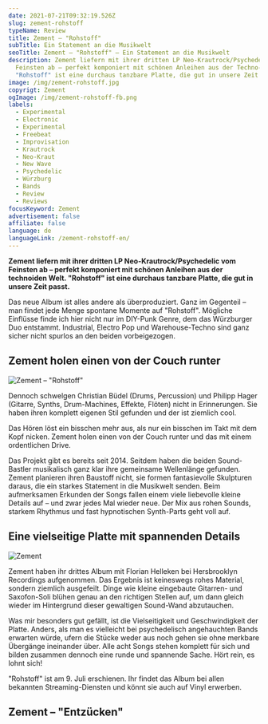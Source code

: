 ```yaml
---
date: 2021-07-21T09:32:19.526Z
slug: zement-rohstoff
typeName: Review
title: Zement – "Rohstoff"
subTitle: Ein Statement an die Musikwelt
seoTitle: Zement – "Rohstoff" – Ein Statement an die Musikwelt
description: Zement liefern mit ihrer dritten LP Neo-Krautrock/Psychedelic vom
  Feinsten ab – perfekt komponiert mit schönen Anleihen aus der Techno-Ecke.
  "Rohstoff" ist eine durchaus tanzbare Platte, die gut in unsere Zeit passt.
image: /img/zement-rohstoff.jpg
copyrigt: Zement
ogImage: /img/zement-rohstoff-fb.png
labels:
  - Experimental
  - Electronic
  - Experimental
  - Freebeat
  - Improvisation
  - Krautrock
  - Neo-Kraut
  - New Wave
  - Psychedelic
  - Würzburg
  - Bands
  - Review
  - Reviews
focusKeyword: Zement
advertisement: false
affiliate: false
language: de
languageLink: /zement-rohstoff-en/
---
```

**Zement liefern mit ihrer dritten LP Neo-Krautrock/Psychedelic vom Feinsten ab – perfekt komponiert mit schönen Anleihen aus der technoiden Welt. "Rohstoff" ist eine durchaus tanzbare Platte, die gut in unsere Zeit passt.**

Das neue Album ist alles andere als überproduziert. Ganz im Gegenteil – man findet jede Menge spontane Momente auf "Rohstoff". Mögliche Einflüsse finde ich hier nicht nur im DIY-Punk Genre, dem das Würzburger Duo entstammt. Industrial, Electro Pop und Warehouse-Techno sind ganz sicher nicht spurlos an den beiden vorbeigezogen.

## Zement holen einen von der Couch runter

![Zement – "Rohstoff"](/img/zement-rohstoff-3.jpeg "Zement – \"Rohstoff\"")

Dennoch schwelgen Christian Büdel (Drums, Percussion) und Philipp Hager (Gitarre, Synths, Drum-Machines, Effekte, Flöten) nicht in Erinnerungen. Sie haben ihren komplett eigenen Stil gefunden und der ist ziemlich cool.

Das Hören löst ein bisschen mehr aus, als nur ein bisschen im Takt mit dem Kopf nicken. Zement holen einen von der Couch runter und das mit einem ordentlichen Drive.

Das Projekt gibt es bereits seit 2014. Seitdem haben die beiden Sound-Bastler musikalisch ganz klar ihre gemeinsame Wellenlänge gefunden. Zement planieren ihren Baustoff nicht, sie formen  fantasievolle Skulpturen daraus, die ein starkes Statement in die Musikwelt senden. Beim aufmerksamen Erkunden der Songs fallen einem viele liebevolle kleine Details auf – und zwar jedes Mal wieder neue. Der Mix aus rohen Sounds, starkem Rhythmus und fast hypnotischen Synth-Parts geht voll auf.

## Eine vielseitige Platte mit spannenden Details

![Zement](/img/zement-rohstoff-2.jpeg "Zement")

Zement haben ihr drittes Album mit Florian Helleken bei Hersbrooklyn Recordings aufgenommen.   Das Ergebnis ist keineswegs rohes Material, sondern ziemlich ausgefeilt. Dinge wie kleine eingebaute Gitarren- und Saxofon-Soli blühen genau an den richtigen Stellen auf, um dann gleich wieder im Hintergrund dieser gewaltigen Sound-Wand abzutauchen.

Was mir besonders gut gefällt, ist die Vielseitigkeit und Geschwindigkeit der Platte. Anders, als man es vielleicht bei psychedelisch angehauchten Bands erwarten würde, ufern die Stücke weder aus noch gehen sie ohne merkbare Übergänge ineinander über. Alle acht Songs stehen komplett für sich und bilden zusammen dennoch eine runde und spannende Sache. Hört rein, es lohnt sich!

"Rohstoff" ist am 9. Juli erschienen. Ihr findet das Album bei allen bekannten Streaming-Diensten und könnt sie auch auf Vinyl erwerben.

## Zement – "Entzücken"

<YouTube id="8TfmhhIMrR4" />